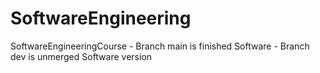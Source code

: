 # SoftwareEngineering
SoftwareEngineeringCourse - Branch main is finished Software
                          - Branch dev is unmerged Software version 
